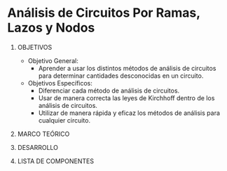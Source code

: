 # Análisis de Circuitos Por Ramas, Lazos y Nodos
1.  OBJETIVOS
    - Objetivo General:
      - Aprender a usar los distintos métodos de análisis de circuitos para determinar cantidades desconocidas en un circuito.
    - Objetivos Específicos:
      - Diferenciar cada método de análisis de circuitos.
      - Usar de manera correcta las leyes de Kirchhoff dentro de los análisis de circuitos.
      - Utilizar de manera rápida y eficaz los métodos de análisis para cualquier circuito.
2. MARCO TEÓRICO



3. DESARROLLO



4. LISTA DE COMPONENTES
